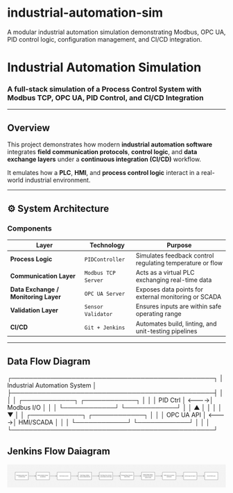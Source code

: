 # industrial-automation-sim
A modular industrial automation simulation demonstrating Modbus, OPC UA, PID control logic, configuration management, and CI/CD integration.
# Industrial Automation Simulation
### A full-stack simulation of a Process Control System with Modbus TCP, OPC UA, PID Control, and CI/CD Integration

---

##  Overview
This project demonstrates how modern **industrial automation software** integrates **field communication protocols**, **control logic**, and **data exchange layers** under a **continuous integration (CI/CD)** workflow.

It emulates how a **PLC**, **HMI**, and **process control logic** interact in a real-world industrial environment.

---

## ⚙️ System Architecture

###  Components
| Layer | Technology | Purpose |
|--------|-------------|----------|
| **Process Logic** | `PIDController` | Simulates feedback control regulating temperature or flow |
| **Communication Layer** | `Modbus TCP Server` | Acts as a virtual PLC exchanging real-time data |
| **Data Exchange / Monitoring Layer** | `OPC UA Server` | Exposes data points for external monitoring or SCADA |
| **Validation Layer** | `Sensor Validator` | Ensures inputs are within safe operating range |
| **CI/CD** | `Git + Jenkins` | Automates build, linting, and unit-testing pipelines |

---
##  Data Flow Diagram

 ┌───────────────────────────────────────────────┐
 │           Industrial Automation System        │
 ├───────────────────────────────────────────────┤
 │                                               │
 │  ┌────────────┐       ┌────────────┐          │
 │  │  PID Ctrl  │ <---->│ Modbus I/O │          │
 │  └────────────┘       └────────────┘          │
 │         ▲                    │               │
 │         │                    ▼               │
 │  ┌────────────┐       ┌────────────┐          │
 │  │ OPC UA API │ <---->│ HMI/SCADA  │          │
 │  └────────────┘       └────────────┘          │
 │                                               │
 └───────────────────────────────────────────────┘

 ## Jenkins Flow Daiagram 
![Jenkins Flow Diagram](figures/Industrial%20Automation%20CI_CD%20Pipeline%20Flow.png)




